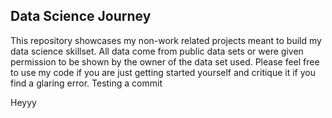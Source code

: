 ## Data Science Journey

This repository showcases my non-work related projects meant to build my data science skillset. All data come from public data
sets or were given permission to be shown by the owner of the data set used. Please feel free to use my code if you are just getting
started yourself and critique it if you find a glaring error. Testing a commit 

Heyyy
